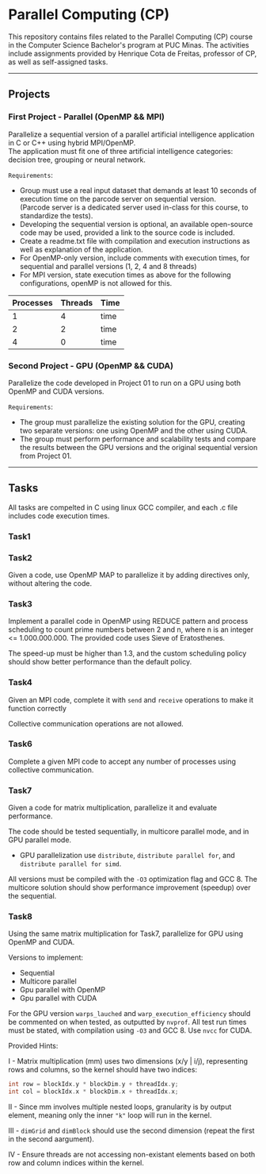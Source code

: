 # Parallel Computing (CP)

This repository contains files related to the Parallel Computing (CP) course in the Computer Science Bachelor's program at PUC Minas. The activities include assignments provided by Henrique Cota de Freitas, professor of CP, as well as self-assigned tasks.

---

## Projects

### First Project - Parallel (OpenMP && MPI)

Parallelize a sequential version of a parallel artificial intelligence application in C or C++ using hybrid MPI/OpenMP.  
The application must fit one of three artificial intelligence categories:
decision tree, grouping or neural network.  

`Requirements`:
- Group must use a real input dataset that demands at least 10 seconds of execution time on the parcode server on sequential version.  
(Parcode server is a dedicated server used in-class for this course, to standardize the tests).
- Developing the sequential version is optional, an available open-source code may be used, provided a link to the source code is included.  
- Create a readme.txt file with compilation and execution instructions as well as explanation of the application.  
- For OpenMP-only version, include comments with execution times, for sequential and parallel versions (1, 2, 4 and 8 threads)  
- For MPI version, state execution times as above for the following configurations, openMP is not allowed for this.  
  
| Processes | Threads | Time |
| --- | --- | --- |
| 1 | 4 | time |
| 2 | 2 | time |
| 4 | 0 | time |

### Second Project - GPU (OpenMP && CUDA)

Parallelize the code developed in Project 01 to run on a GPU using both OpenMP and CUDA versions.

`Requirements`:
- The group must parallelize the existing solution for the GPU, creating two separate versions: one using OpenMP and the other using CUDA.  
- The group must perform performance and scalability tests and compare the results between the GPU versions and the original sequential version from Project 01.  

---

## Tasks
All tasks are compelted in C using linux GCC compiler, and each .c file includes code execution times.

### Task1

### Task2
Given a code, use OpenMP MAP to parallelize it by adding directives only, without altering the code.

### Task3
Implement a parallel code in OpenMP using REDUCE pattern and process scheduling to count prime numbers between 2 and n, where n is an integer <= 1.000.000.000. The provided code uses Sieve of Eratosthenes.

The speed-up must be higher than 1.3, and the custom scheduling policy should show better performance than the default policy.

### Task4
Given an MPI code, complete it with `send` and `receive` operations to make it function correctly

Collective communication operations are not allowed.

### Task6
Complete a given MPI code to accept any number of processes using collective communication.

### Task7
Given a code for matrix multiplication, parallelize it and evaluate performance.

The code should be tested sequentially, in multicore parallel mode, and in GPU parallel mode.
- GPU parallelization use `distribute`, `distribute parallel for`, and `distribute parallel for simd`.

All versions must be compiled with the `-O3` optimization flag and GCC 8. The multicore solution should show performance improvement (speedup) over the sequential.

### Task8
Using the same matrix multiplication for Task7, parallelize for GPU using OpenMP and CUDA.

Versions to implement:
- Sequential
- Multicore parallel
- Gpu parallel with OpenMP
- Gpu parallel with CUDA

For the GPU version `warps_lauched` and `warp_execution_efficiency` should be commented on when tested, as outputted by `nvprof`. All test run times must be stated, with compilation using `-O3` and GCC 8. Use `nvcc` for CUDA.

Provided Hints:

I - Matrix multiplication (mm) uses two dimensions (x/y | i/j), representing rows and columns, so the kernel should have two indices:
```C
int row = blockIdx.y * blockDim.y + threadIdx.y;
int col = blockIdx.x * blockDim.x + threadIdx.x;
```
II - Since mm involves multiple nested loops, granularity is by output element, meaning only the inner `"k"` loop will run in the kernel.

III - `dimGrid` and `dimBlock` should use the second dimension (repeat the first in the second aargument).

IV - Ensure threads are not accessing non-existant elements based on both row and column indices within the kernel.
